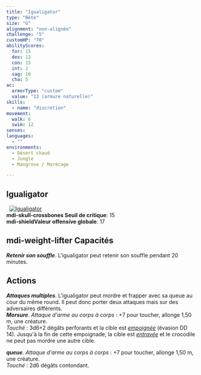 ```yaml
---
title: "Igualigator"
type: "Bête"
size: "G"
alignment: "non-alignée"
challenge: "5"
customHP: "70"
abilityScores:
  for: 15
  dex: 12
  con: 15
  int: 2
  sag: 10
  cha: 5
ac:
  armorType: "custom"
  value: "13 (armure naturelle)"
skills:
  - name: "discretion"
movement:
  walk: 6
  swim: 12
senses:
languages:
  - ""
environments:
  - Désert chaud
  - Jungle
  - Mangrove / Marécage

---
```

## Igualigator
&nbsp;
[![Igualigator](https://www.douaratil.fr/illustrations/bete/igualigator300.jpeg)](https://www.douaratil.fr/illustrations/bete/igualigator.jpeg)  
**<v-icon>mdi-skull-crossbones</v-icon> Seuil de critique**: 15      
**<v-icon>mdi-shield</v-icon>Valeur offensive globale**: 17   
## <v-icon>mdi-weight-lifter</v-icon> Capacités
_**Retenir son souffle**_. L'igualigator peut retenir son souffle pendant 20 minutes.

## Actions
_**Attaques multiples**_. L'igualigator peut mordre et frapper avec sa queue au cour du même round. Il peut donc porter deux attaques mais sur des adversaires différents.  
_**Morsure**_. _Attaque d'arme au corps à corps_ : +7 pour toucher, allonge 1,50 m, une créature.  
_Touché_ : 3d6+2 dégâts perforants et la cible est [_empoignée_](/gerer-la-sante-du-personnage/#empoigne) (évasion DD 14). Jusqu'à la fin de cette empoignade, la cible est [_entravée_](/gerer-la-sante-du-personnage/#entrave) et le crocodile ne peut pas mordre une autre cible.

_**queue**_. _Attaque d'arme au corps à corps_ : +7 pour toucher, allonge 1,50 m, une créature.  
_Touché_ : 2d6 dégâts contondant.
